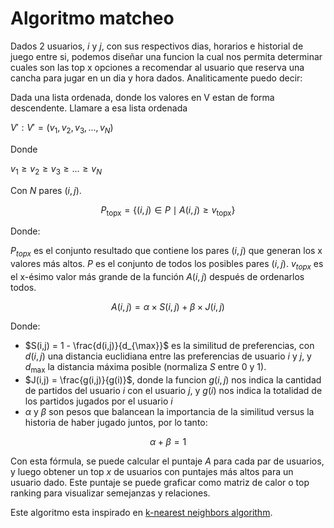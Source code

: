 # Algoritmo matcheo

Dados 2 usuarios, $i$ y $j$, con sus respectivos dias, horarios e historial de juego entre si, podemos diseñar una funcion la cual nos permita determinar cuales son las top x opciones a recomendar al usuario que reserva una cancha para jugar en un dia y hora dados. Analiticamente puedo decir:

Dada una lista ordenada, donde los valores en V estan de forma descendente. Llamare a esa lista ordenada 

$V′: V′=(v_{1}​, v_{2}​, v_{3}​, ... ,v_{N}​)$ 

Donde 

$v_{1} ​≥ v_{2} ​≥ v_{3} ​≥...≥ v_{N}​$

Con $N$ pares $(i,j)$.

$$
P_{\text{topx}} = \{(i,j) \in P \mid A(i,j) \geq v_{\text{topx}}\}
$$

Donde:

$P_{topx}$ es el conjunto resultado que contiene los pares $(i,j)$ que generan los x valores más altos. $P$ es el conjunto de todos los posibles pares $(i,j)$. $v_{topx}$ es el x-ésimo valor más grande de la función $A(i,j)$ después de ordenarlos todos.

$$
A(i,j) = \alpha \times S(i,j) + \beta \times J(i,j)
$$

Donde:

- $S(i,j) = 1 - \frac{d(i,j)}{d_{\max}}$ es la similitud de preferencias, con $d(i,j)$ una distancia euclidiana entre las preferencias de usuario $i$ y $j$, y $d_{\max}$ la distancia máxima posible (normaliza $S$ entre 0 y 1).
- $J(i,j) = \frac{g(i,j)}{g(i)}$, donde la funcion $g(i, j)$ nos indica la cantidad de partidos del usuario $i$ con el usuario $j$, y $g(i)$ nos indica la totalidad de los partidos jugados por el usuario $i$  
- $\alpha$ y $\beta$ son pesos que balancean la importancia de la similitud versus la historia de haber jugado juntos, por lo tanto:
 
$$
\alpha + \beta = 1
$$

Con esta fórmula, se puede calcular el puntaje $A$ para cada par de usuarios, y luego obtener un top $x$ de usuarios con puntajes más altos para un usuario dado. Este puntaje se puede graficar como matriz de calor o top ranking para visualizar semejanzas y relaciones.

Este algoritmo esta inspirado en [k-nearest neighbors algorithm](https://en.wikipedia.org/wiki/K-nearest_neighbors_algorithm).

